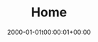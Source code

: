---
layout: layouts/home.njk
date: 2000-01-01t00:00:01+00:00
# nav_position:        01
# nav is sorted by the date-time (the seconds)
title: Home
description:
permalink: /
navtitle: Home
navicon: home_icon.svg
tags:
  - nav
---